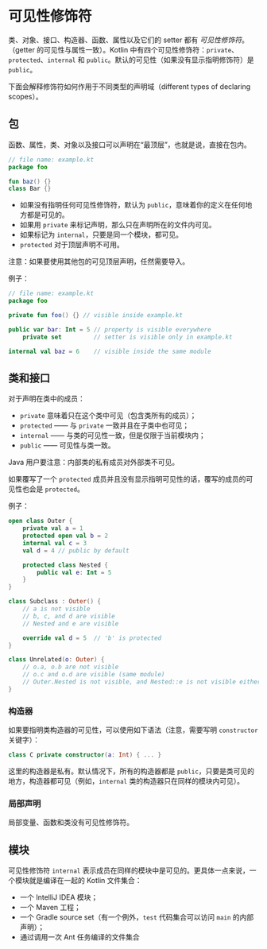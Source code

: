 # 可见性修饰符

类、对象、接口、构造器、函数、属性以及它们的 setter 都有 *可见性修饰符*。（getter 的可见性与属性一致）。Kotlin 中有四个可见性修饰符：`private`、`protected`、`internal` 和 `public`。默认的可见性（如果没有显示指明修饰符）是 `public`。

下面会解释修饰符如何作用于不同类型的声明域（different types of declaring scopes）。

## 包
函数、属性，类、对象以及接口可以声明在“最顶层”，也就是说，直接在包内。

```kotlin
// file name: example.kt
package foo

fun baz() {}
class Bar {}
```

- 如果没有指明任何可见性修饰符，默认为 `public`，意味着你的定义在任何地方都是可见的。
- 如果用 `private` 来标记声明，那么只在声明所在的文件内可见。
- 如果标记为 `internal`，只要是同一个模块，都可见。
- `protected` 对于顶层声明不可用。

注意：如果要使用其他包的可见顶层声明，任然需要导入。

例子：

```kotlin
// file name: example.kt
package foo

private fun foo() {} // visible inside example.kt

public var bar: Int = 5 // property is visible everywhere
    private set         // setter is visible only in example.kt

internal val baz = 6    // visible inside the same module
```

## 类和接口
对于声明在类中的成员：

- `private` 意味着只在这个类中可见（包含类所有的成员）；
- `protected` —— 与 `private` 一致并且在子类中也可见；
- `internal` —— 与类的可见性一致，但是仅限于当前模块内；
- `public` —— 可见性与类一致。

Java 用户要注意：内部类的私有成员对外部类不可见。

如果覆写了一个 `protected` 成员并且没有显示指明可见性的话，覆写的成员的可见性也会是 `protected`。

例子：

```kotlin
open class Outer {
    private val a = 1
    protected open val b = 2
    internal val c = 3
    val d = 4 // public by default

    protected class Nested {
        public val e: Int = 5
    }
}

class Subclass : Outer() {
    // a is not visible
    // b, c, and d are visible
    // Nested and e are visible

    override val d = 5  // 'b' is protected
}

class Unrelated(o: Outer) {
    // o.a, o.b are not visible
    // o.c and o.d are visible (same module)
    // Outer.Nested is not visible, and Nested::e is not visible either
}
```

### 构造器
如果要指明类构造器的可见性，可以使用如下语法（注意，需要写明 `constructor` 关键字）：

```kotlin
class C private constructor(a: Int) { ... }
```

这里的构造器是私有。默认情况下，所有的构造器都是 `public`，只要是类可见的地方，构造器都可见（例如，`internal` 类的构造器只在同样的模块内可见）。

### 局部声明
局部变量、函数和类没有可见性修饰符。

## 模块
可见性修饰符 `internal` 表示成员在同样的模块中是可见的。更具体一点来说，一个模块就是编译在一起的 Kotlin 文件集合：

- 一个 IntelliJ IDEA 模块；
- 一个 Maven 工程；
- 一个 Gradle source set（有一个例外，`test` 代码集合可以访问 `main` 的内部声明）；
- 通过调用一次 Ant 任务编译的文件集合

